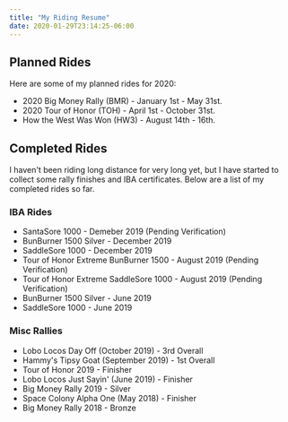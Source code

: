 ```yaml
---
title: "My Riding Resume"
date: 2020-01-29T23:14:25-06:00
---
```


## Planned Rides

Here are some of my planned rides for 2020:

- 2020 Big Money Rally (BMR) - January 1st - May 31st.
- 2020 Tour of Honor (TOH) - April 1st - October 31st.
- How the West Was Won (HW3) - August 14th - 16th.

## Completed Rides

I haven't been riding long distance for very long yet, but I have started to collect some rally finishes and IBA certificates. Below are a list of my completed rides so far.

### IBA Rides

- SantaSore 1000 - Demeber 2019 (Pending Verification)
- BunBurner 1500 Silver - December 2019
- SaddleSore 1000 - December 2019
- Tour of Honor Extreme BunBurner 1500 - August 2019 (Pending Verification)
- Tour of Honor Extreme SaddleSore 1000 - August 2019 (Pending Verification)
- BunBurner 1500 Silver - June 2019
- SaddleSore 1000 - June 2019

### Misc Rallies

- Lobo Locos Day Off (October 2019) - 3rd Overall
- Hammy's Tipsy Goat (September 2019) - 1st Overall
- Tour of Honor 2019 - Finisher
- Lobo Locos Just Sayin' (June 2019) - Finisher
- Big Money Rally 2019 - Silver
- Space Colony Alpha One (May 2018) - Finisher
- Big Money Rally 2018 - Bronze
